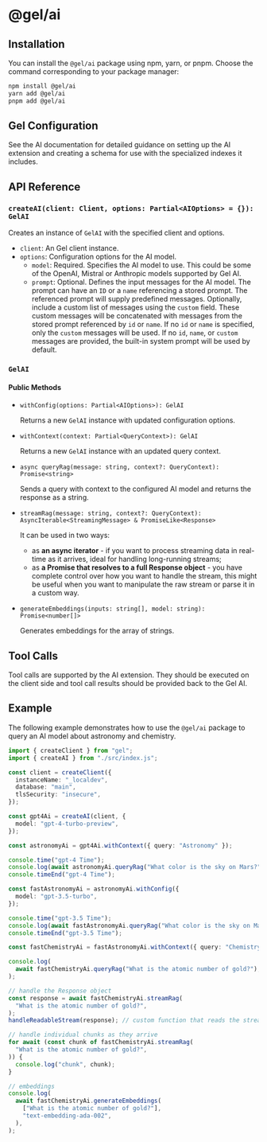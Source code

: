 # @gel/ai

## Installation

You can install the `@gel/ai` package using npm, yarn, or pnpm. Choose the command corresponding to your package manager:

```bash
npm install @gel/ai
yarn add @gel/ai
pnpm add @gel/ai
```

## Gel Configuration

See the AI documentation for detailed guidance on setting up the AI extension and creating a schema for use with the specialized indexes it includes.

## API Reference

### `createAI(client: Client, options: Partial<AIOptions> = {}): GelAI`

Creates an instance of `GelAI` with the specified client and options.

- `client`: An Gel client instance.
- `options`: Configuration options for the AI model.
  - `model`: Required. Specifies the AI model to use. This could be some of the OpenAI, Mistral or Anthropic models supported by Gel AI.
  - `prompt`: Optional. Defines the input messages for the AI model. The prompt can have an `ID` or a `name` referencing a stored prompt. The referenced prompt will supply predefined messages. Optionally, include a custom list of messages using the `custom` field. These custom messages will be concatenated with messages from the stored prompt referenced by `id` or `name`. If no `id` or `name` is specified, only the `custom` messages will be used. If no `id`, `name`, or `custom` messages are provided, the built-in system prompt will be used by default.

### `GelAI`

#### Public Methods

- `withConfig(options: Partial<AIOptions>): GelAI`

  Returns a new `GelAI` instance with updated configuration options.

- `withContext(context: Partial<QueryContext>): GelAI`

  Returns a new `GelAI` instance with an updated query context.

- `async queryRag(message: string, context?: QueryContext): Promise<string>`

  Sends a query with context to the configured AI model and returns the response as a string.

- `streamRag(message: string, context?: QueryContext): AsyncIterable<StreamingMessage> & PromiseLike<Response>`

  It can be used in two ways:

  - as **an async iterator** - if you want to process streaming data in real-time as it arrives, ideal for handling long-running streams;
  - as **a Promise that resolves to a full Response object** - you have complete control over how you want to handle the stream, this might be useful when you want to manipulate the raw stream or parse it in a custom way.

- `generateEmbeddings(inputs: string[], model: string): Promise<number[]>`

  Generates embeddings for the array of strings.

## Tool Calls

Tool calls are supported by the AI extension. They should be executed on the client side and tool call results should be provided back to the Gel AI.

## Example

The following example demonstrates how to use the `@gel/ai` package to query an AI model about astronomy and chemistry.

```typescript
import { createClient } from "gel";
import { createAI } from "./src/index.js";

const client = createClient({
  instanceName: "_localdev",
  database: "main",
  tlsSecurity: "insecure",
});

const gpt4Ai = createAI(client, {
  model: "gpt-4-turbo-preview",
});

const astronomyAi = gpt4Ai.withContext({ query: "Astronomy" });

console.time("gpt-4 Time");
console.log(await astronomyAi.queryRag("What color is the sky on Mars?"));
console.timeEnd("gpt-4 Time");

const fastAstronomyAi = astronomyAi.withConfig({
  model: "gpt-3.5-turbo",
});

console.time("gpt-3.5 Time");
console.log(await fastAstronomyAi.queryRag("What color is the sky on Mars?"));
console.timeEnd("gpt-3.5 Time");

const fastChemistryAi = fastAstronomyAi.withContext({ query: "Chemistry" });

console.log(
  await fastChemistryAi.queryRag("What is the atomic number of gold?"),
);

// handle the Response object
const response = await fastChemistryAi.streamRag(
  "What is the atomic number of gold?",
);
handleReadableStream(response); // custom function that reads the stream

// handle individual chunks as they arrive
for await (const chunk of fastChemistryAi.streamRag(
  "What is the atomic number of gold?",
)) {
  console.log("chunk", chunk);
}

// embeddings
console.log(
  await fastChemistryAi.generateEmbeddings(
    ["What is the atomic number of gold?"],
    "text-embedding-ada-002",
  ),
);
```
